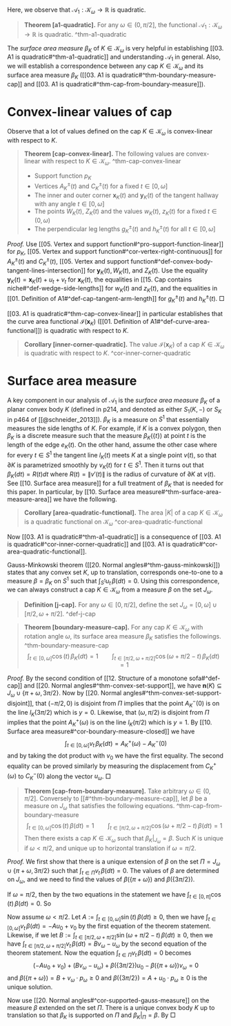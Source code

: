 Here, we observe that $\mathcal{A}_1 : \mathcal{K}_\omega \to \mathbb{R}$ is quadratic.

> __Theorem [a1-quadratic].__ For any $\omega \in (0, \pi/2]$, the functional $\mathcal{A}_1 : \mathcal{K}_{\omega} \to \mathbb{R}$ is quadratic. ^thm-a1-quadratic

The _surface area measure_ $\beta_K$ of $K \in \mathcal{K}_\omega$ is very helpful in establishing [[03. A1 is quadratic#^thm-a1-quadratic]] and understanding $\mathcal{A}_1$ in general. Also, we will establish a correspondence between any cap $K \in \mathcal{K}_\omega$ and its surface area measure $\beta_K$ ([[03. A1 is quadratic#^thm-boundary-measure-cap]] and [[03. A1 is quadratic#^thm-cap-from-boundary-measure]]).

# Convex-linear values of cap

Observe that a lot of values defined on the cap $K \in \mathcal{K}_\omega$ is convex-linear with respect to $K$.

> __Theorem [cap-convex-linear].__ The following values are convex-linear with respect to $K \in \mathcal{K}_\omega$. ^thm-cap-convex-linear
> 
> - Support function $p_K$
> - Vertices $A^{\pm}_K(t)$ and $C^{\pm}_K(t)$ for a fixed $t \in [0, \omega]$
> - The inner and outer corner $\mathbf{x}_K(t)$ and $\mathbf{y}_K(t)$ of the tangent hallway with any angle $t \in [0, \omega]$
> - The points $W_K(t)$, $Z_K(t)$ and the values $w_K(t)$, $z_K(t)$ for a fixed $t \in (0, \omega)$
> - The perpendicular leg lengths $g^{\pm}_K(t)$ and $h^{\pm}_K(t)$ for all $t \in [0, \omega]$

_Proof._ Use [[05. Vertex and support function#^pro-support-function-linear]] for $p_K$, [[05. Vertex and support function#^cor-vertex-right-continuous]] for $A^{\pm}_K(t)$ and $C^{\pm}_K(t)$, [[05. Vertex and support function#^def-convex-body-tangent-lines-intersection]] for $\mathbf{y}_K(t), W_K(t)$, and $Z_K(t)$. Use the equality $\mathbf{y}_K(t) = \mathbf{x}_K(t) + u_t + v_t$ for $\mathbf{x}_K(t)$, the equalities in [[15. Cap contains niche#^def-wedge-side-lengths]] for $w_K(t)$ and $z_K(t)$, and the equalities in [[01. Definition of A1#^def-cap-tangent-arm-length]] for $g^{\pm}_K(t)$ and $h^{\pm}_K(t)$. □

[[03. A1 is quadratic#^thm-cap-convex-linear]] in particular establishes that the curve area functional $\mathcal{I}(\mathbf{x}_K)$ ([[01. Definition of A1#^def-curve-area-functional]]) is quadratic with respect to $K$.

> __Corollary [inner-corner-quadratic].__ The value $\mathcal{I}(\mathbf{x}_K)$ of a cap $K \in \mathcal{K}_\omega$ is quadratic with respect to $K$. ^cor-inner-corner-quadratic

# Surface area measure

A key component in our analysis of $\mathcal{A}_1$ is the _surface area measure_ $\beta_K$ of a planar convex body $K$ (defined in p214, and denoted as either $S_1(K, -)$ or $S_K$ in p464 of [[@schneider_2013]]). $\beta_K$ is a measure on $S^1$ that essentially measures the side lengths of $K$. For example, if $K$ is a convex polygon, then $\beta_K$ is a discrete measure such that the measure $\beta_K\left( \left\{ t \right\} \right)$ at point $t$ is the length of the edge $e_K(t)$. On the other hand, assume the other case where for every $t \in S^1$ the tangent line $l_K(t)$ meets $K$ at a single point $v(t)$, so that $\partial K$ is parametrized smoothly by $v_K(t)$ for $t \in S^1$. Then it turns out that $\beta_K(dt) = R(t) dt$ where $R(t) = \left\lVert v'(t) \right\rVert$ is the radius of curvature of $\partial K$ at $v(t)$. See [[10. Surface area measure]] for a full treatment of $\beta_K$ that is needed for this paper. In particular, by [[10. Surface area measure#^thm-surface-area-measure-area]] we have the following.

> __Corollary [area-quadratic-functional].__ The area $|K|$ of a cap $K \in \mathcal{K}_{\omega}$ is a quadratic functional on $\mathcal{K}_\omega$ ^cor-area-quadratic-functional

Now [[03. A1 is quadratic#^thm-a1-quadratic]] is a consequence of [[03. A1 is quadratic#^cor-inner-corner-quadratic]] and [[03. A1 is quadratic#^cor-area-quadratic-functional]].

Gauss-Minkowski theorem ([[20. Normal angles#^thm-gauss-minkowski]]) states that any convex set $K$, up to translation, corresponds one-to-one to a measure $\beta = \beta_K$ on $S^1$ such that $\int_{S^1}u_t\,\beta(dt) = 0$. Using this correspondence, we can always construct a cap $K \in \mathcal{K}_\omega$ from a measure $\beta$ on the set $J_\omega$.

> __Definition [j-cap].__ For any $\omega \in [0, \pi/2]$, define the set $J_\omega = [0, \omega] \cup [\pi/2, \omega + \pi/2]$. ^def-j-cap

> __Theorem [boundary-measure-cap].__ For any cap $K \in \mathcal{K}_\omega$ with rotation angle $\omega$, its surface area measure $\beta_K$ satisfies the followings. ^thm-boundary-measure-cap
$$
\int_{t \in [0, \omega]} \cos(t) \, \beta_K(dt) = 1 \qquad \int_{t \in [\pi/2, \omega + \pi/2]} \cos\left( \omega + \pi/2 - t \right)  \, \beta_K(dt) = 1
$$

_Proof._ By the second condition of [[12. Structure of a monotone sofa#^def-cap]] and [[20. Normal angles#^thm-convex-set-support]], we have $\mathbf{n}(K) \subseteq J_\omega \cup \left\{ \pi + \omega, 3\pi/2 \right\}$. Now by [[20. Normal angles#^thm-convex-set-support-disjoint]], that $(-\pi/2, 0)$ is disjoint from $\Pi$ implies that the point $A_K^-(0)$ is on the line $l_K(3\pi/2)$ which is $y=0$. Likewise, that $(\omega, \pi/2)$ is disjoint from $\Pi$ implies that the point $A_K^+(\omega)$ is on the line $l_K(\pi/2)$ which is $y=1$. By [[10. Surface area measure#^cor-boundary-measure-closed]] we have
$$
\int_{t \in [0, \omega]} v_t \, \beta_K(dt) = A^+_K(\omega) - A^-_K(0)
$$
and by taking the dot product with $v_0$ we have the first equality. The second equality can be proved similarly by measuring the displacement from $C_K^+(\omega)$ to $C_K^-(0)$ along the vector $u_\omega$. □

> __Theorem [cap-from-boundary-measure].__ Take arbitrary $\omega \in (0, \pi/2]$. Conversely to [[#^thm-boundary-measure-cap]], let $\beta$ be a measure on $J_\omega$ that satisfies the following equations. ^thm-cap-from-boundary-measure
$$
\int_{t \in [0, \omega]} \cos(t) \, \beta(dt) = 1 \qquad \int_{t \in [\pi/2, \omega + \pi/2]} \cos\left( \omega + \pi/2 - t \right)  \, \beta(dt) = 1
$$
> Then there exists a cap $K \in \mathcal{K}_\omega$ such that $\beta_K|_{J_\omega} = \beta$. Such $K$ is unique if $\omega < \pi/2$, and unique up to horizontal translation if $\omega = \pi/2$.

_Proof._ We first show that there is a unique extension of $\beta$ on the set $\Pi = J_\omega \cup \{\pi + \omega, 3\pi/2\}$ such that $\int_{t \in \Pi} v_t \, \beta(dt) = 0$. The values of $\beta$ are determined on $J_\omega$, and we need to find the values of $\beta(\left\{ \pi + \omega \right\})$ and $\beta(\left\{ 3 \pi/2 \right\})$.

If $\omega = \pi/2$, then by the two equations in the statement we have $\int_{t \in [0, \pi]} \cos(t)\,\beta(dt) = 0$. So 

Now assume $\omega < \pi/2$. Let $A := \int_{t \in [0, \omega]}\sin(t)\,\beta(dt) \geq 0$, then we have $\int_{t \in [0, \omega]} v_t \,\beta(dt) = - A u_0 + v_0$ by the first equation of the theorem statement. Likewise, if we let $B := \int_{t \in [\pi/2, \omega + \pi/2]} \sin(\omega + \pi/2 - t)\,\beta(dt) \geq 0$, then we have $\int_{t \in [\pi/2, \omega + \pi/2]}v_t\,\beta(dt) = B v_\omega - u_\omega$ by the second equation of the theorem statement. Now the equation $\int_{t \in \Pi} v_t \, \beta(dt) = 0$ becomes
$$
(-Au_0 + v_0) + (Bv_\omega - u_\omega) + \beta\left( \left\{ 3\pi/2 \right\}  \right)  u_0 - \beta\left( \left\{ \pi + \omega \right\}  \right)  v_\omega = 0
$$
and $\beta(\left\{ \pi + \omega \right\}) = B + v_\omega \cdot p_\omega \geq 0$ and $\beta(\left\{ 3 \pi/2 \right\}) = A + u_0 \cdot p_\omega \geq 0$ is the unique solution.

Now use [[20. Normal angles#^cor-supported-gauss-measure]] on the measure $\beta$ extended on the set $\Pi$. There is a unique convex body $K$ up to translation so that $\beta_K$ is supported on $\Pi$ and $\beta_K|_{\Pi} = \beta$. By  □